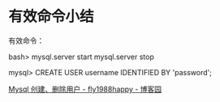 # 有效命令小结

有效命令：

bash>
mysql.server start
mysql.server stop

mysql>
CREATE USER username IDENTIFIED BY 'password';

[Mysql 创建、删除用户 - fly1988happy - 博客园](http://www.cnblogs.com/fly1988happy/archive/2011/12/15/2288554.html)


